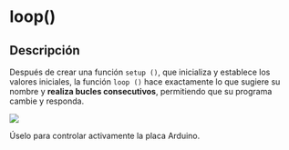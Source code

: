 # loop()

## Descripción
Después de crear una función `setup ()`, que inicializa y establece los valores iniciales, la función `loop ()` hace exactamente lo que sugiere su nombre y **realiza bucles consecutivos**, permitiendo que su programa cambie y responda. 

![](https://media.giphy.com/media/87dGn81U6RvMSRYoRe/giphy.gif)

Úselo para controlar activamente la placa Arduino.
<!--stackedit_data:
eyJoaXN0b3J5IjpbNTEwNjQ2Mzk5LC00OTM4NDA1NTFdfQ==
-->